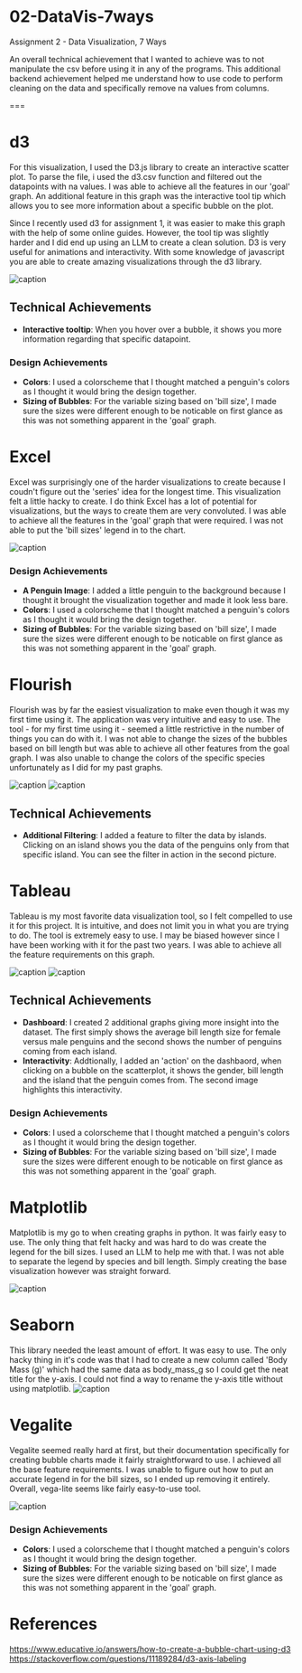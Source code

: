 # 02-DataVis-7ways

Assignment 2 - Data Visualization, 7 Ways

An overall technical achievement that I wanted to achieve was to not manipulate the csv before using it in any of the programs. This additional backend achievement helped me understand how to use code to perform cleaning on the data and specifically remove na values from columns.

===
# d3
For this visualization, I used the D3.js library to create an interactive scatter plot. To parse the file, i used the d3.csv function and filtered out the datapoints with na values. I was able to achieve all the features in our 'goal' graph. An additional feature in this graph was the interactive tool tip which allows you to see more information about a specific bubble on the plot.

Since I recently used d3 for assignment 1, it was easier to make this graph with the help of some online guides. However, the tool tip was slightly harder and I did end up using an LLM to create a clean solution. D3 is very useful for animations and interactivity. With some knowledge of javascript you are able to create amazing visualizations through the d3 library.

![caption](img/d3Viz.png)

## Technical Achievements
- **Interactive tooltip**: When you hover over a bubble, it shows you more information regarding that specific datapoint.
### Design Achievements
- **Colors**: I used a colorscheme that I thought matched a penguin's colors as I thought it would bring the design together.
- **Sizing of Bubbles**: For the variable sizing based on 'bill size', I made sure the sizes were different enough to be noticable on first glance as this was not something apparent in the 'goal' graph.


# Excel
Excel was surprisingly one of the harder visualizations to create because I coudn't figure out the 'series' idea for the longest time. This visualization felt a little hacky to create. I do think Excel has a lot of potential for visualizations, but the ways to create them are very convoluted. I was able to achieve all the features in the 'goal' graph that were required. I was not able to put the 'bill sizes' legend in to the chart.

![caption](img/ExcelViz.png)

### Design Achievements
- **A Penguin Image**: I added a little penguin to the background because I thought it brought the visualization together and made it look less bare.
- **Colors**: I used a colorscheme that I thought matched a penguin's colors as I thought it would bring the design together.
- **Sizing of Bubbles**: For the variable sizing based on 'bill size', I made sure the sizes were different enough to be noticable on first glance as this was not something apparent in the 'goal' graph.

# Flourish
Flourish was by far the easiest visualization to make even though it was my first time using it. The application was very intuitive and easy to use. The tool - for my first time using it - seemed a little restrictive in the number of things you can do with it. I was not able to change the sizes of the bubbles based on bill length but was able to achieve all other features from the goal graph. I was also unable to change the colors of the specific species unfortunately as I did for my past graphs.

![caption](img/flourishViz.png)
![caption](img/flourishViz2.png)

## Technical Achievements
- **Additional Filtering**: I added a feature to filter the data by islands. Clicking on an island shows you the data of the penguins only from that specific island. You can see the filter in action in the second picture.

# Tableau
Tableau is my most favorite data visualization tool, so I felt compelled to use it for this project. It is intuitive, and does not limit you in what you are trying to do. The tool is extremely easy to use. I may be biased however since I have been working with it for the past two years. I was able to achieve all the feature requirements on this graph. 

![caption](img/tableauViz.png)
![caption](img/tableauViz2.png)

## Technical Achievements
- **Dashboard**: I created 2 additional graphs giving more insight into the dataset. The first simply shows the average bill length size for female versus male penguins and the second shows the number of penguins coming from each island.
- **Interactivity**: Addtionally, I added an 'action' on the dashbaord, when clicking on a bubble on the scatterplot, it shows the gender, bill length and the island that the penguin comes from. The second image highlights this interactivity.

### Design Achievements
- **Colors**: I used a colorscheme that I thought matched a penguin's colors as I thought it would bring the design together.
- **Sizing of Bubbles**: For the variable sizing based on 'bill size', I made sure the sizes were different enough to be noticable on first glance as this was not something apparent in the 'goal' graph.

# Matplotlib
Matplotlib is my go to when creating graphs in python. It was fairly easy to use. The only thing that felt hacky and was hard to do was create the legend for the bill sizes. I used an LLM to help me with that. I was not able to separate the legend by species and bill length. Simply creating the base visualization however was straight forward.

![caption](img/matplotlib.png)

# Seaborn
This library needed the least amount of effort. It was easy to use. The only hacky thing in it's code was that I had to create a new column called 'Body Mass (g)' which had the same data as body_mass_g so I could get the neat title for the y-axis. I could not find a way to rename the y-axis title without using matplotlib.
![caption](img/seabornViz.png)

# Vegalite
Vegalite seemed really hard at first, but their documentation specifically for creating bubble charts made it fairly straightforward to use. I achieved all the base feature requirements. I was unable to figure out how to put an accurate legend in for the bill sizes, so I ended up removing it entirely. Overall, vega-lite seems like fairly easy-to-use tool.

![caption](img/vegaViz.png)

### Design Achievements
- **Colors**: I used a colorscheme that I thought matched a penguin's colors as I thought it would bring the design together.
- **Sizing of Bubbles**: For the variable sizing based on 'bill size', I made sure the sizes were different enough to be noticable on first glance as this was not something apparent in the 'goal' graph.

# References
https://www.educative.io/answers/how-to-create-a-bubble-chart-using-d3
https://stackoverflow.com/questions/11189284/d3-axis-labeling
